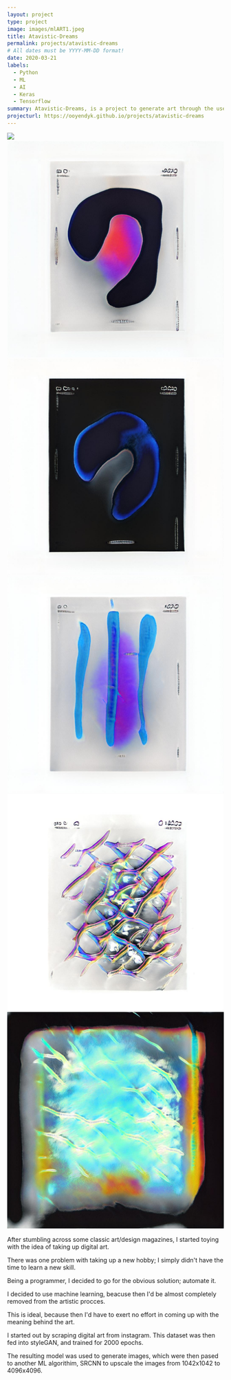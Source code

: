```yaml
---
layout: project
type: project
image: images/mlART1.jpeg
title: Atavistic-Dreams
permalink: projects/atavistic-dreams
# All dates must be YYYY-MM-DD format!
date: 2020-03-21
labels:
  - Python
  - ML
  - AI
  - Keras
  - Tensorflow
summary: Atavistic-Dreams, is a project to generate art through the use of machine learning.
projecturl: https://ooyendyk.github.io/projects/atavistic-dreams
---
```



<img class="ui large left floated rounded image" src="../images/mlART0.mp4">
<img class="ui large center floated rounded image" src="../images/mlART1.jpeg">
<img class="ui large right floated rounded image" src="../images/mlART2.jpeg">
<img class="ui large left floated rounded image" src="../images/mlART3.jpeg">
<img class="ui large center floated rounded image" src="../images/mlART4.jpeg">
<img class="ui large right floated rounded image" src="../images/mlART5.jpeg">

After stumbling across some classic art/design magazines, I started toying with the idea of taking up digital art.

There was one problem with taking up a new hobby; I simply didn't have the time to learn a new skill.

Being a programmer, I decided to go for the obvious solution; automate it.

I decided to use machine learning, beacuse then I'd be almost completely removed from the artistic procces.

This is ideal, because then I'd have to exert no effort in coming up with the meaning behind the art.

I started out by scraping digital art from instagram. This dataset was then fed into styleGAN, and trained for 2000 epochs.

The resulting model was used to generate images, which were then pased to another ML algorithim,
SRCNN to upscale the images from 1042x1042 to 4096x4096.

